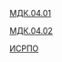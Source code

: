 [МДК.04.01](https://disk.yandex.ru/d/nfIZXXD6Pbck3A)

[МДК.04.02](https://disk.yandex.ru/d/DWHQABT9yojRnw)

[ИСРПО](https://disk.yandex.ru/d/YxQrLVeM0ji9iw)
